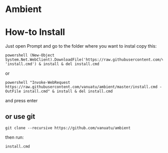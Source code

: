 # Ambient


# How-to Install

Just open Prompt and go to the folder where you want to instal copy this:

    powershell (New-Object System.Net.WebClient).DownloadFile('https://raw.githubusercontent.com/vanuatu/ambient/master/install.cmd', 'install.cmd') & install & del install.cmd
    
or

    powershell "Invoke-WebRequest https://raw.githubusercontent.com/vanuatu/ambient/master/install.cmd -OutFile install.cmd" & install & del install.cmd
    
and press enter

## or use git

    git clone --recursive https://github.com/vanuatu/ambient
    
then run:

    install.cmd
